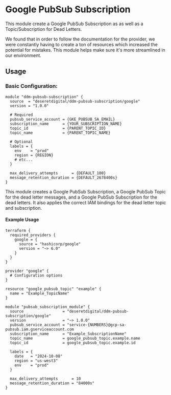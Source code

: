 # Google PubSub Subscription

This module create a Google PubSub Subscription as as well as a Topic/Subscription for Dead Letters. 

We found that in order to follow the documentation for the provider, we were constantly having to create a ton of resources which increased the potential for mistakes. This module helps make sure it's more streamlined in our environment. 

## Usage

### Basic Configuration:

```hcl
module "ddm-pubsub-subscription" {
  source  = "deseretdigital/ddm-pubsub-subscription/google"
  version = "1.0.0"
  
  # Required
  pubsub_service_account = {GKE_PUBSUB_SA_EMAIL}
  subscription_name      = {YOUR_SUBSCRIPTION_NAME}
  topic_id               = {PARENT_TOPIC_ID}
  topic_name             = {PARENT_TOPIC_NAME}

  # Optional
  labels = {
    env    = "prod"
    region = {REGION}
    # etc...
  }

  max_delivery_attempts      = {DEFAULT_100}
  message_retention_duration = {DEFAULT_2678400s}
}
```

This module creates a Google PubSub Subscription, a Google PubSub Topic for the dead letter messages, and a Google PubSub Subscription for the dead letters. It also applies the correct IAM bindings for the dead letter topic and subscription. 

#### Example Usage

```hcl
terraform {
  required_providers {
    google = {
      source = "hashicorp/google"
      version = "~> 6.0"
    }
  }
}

provider "google" {
  # Configuration options
}

resource "google_pubsub_topic" "example" {
  name = "Example_TopicName"
}

module "pubsub_subscription_module" {
  source                 = "deseretdigital/ddm-pubsub-subscription/google"
  version                = "~> 1.0.0"
  pubsub_service_account = "service-{NUMBERS}@gcp-sa-pubsub.iam.gserviceaccount.com
  subscription_name      = "Example_SubscriptionName"
  topic_name             = google_pubsub_topic.example.name
  topic_id               = google_pubsub_topic.example.id
  
  labels = {
    date   = "2024-10-08"
    region = "us-west3"
    env    = "prod"
  }

  max_delivery_attempts      = 10
  message_retention_duration = "84000s"
}
```
